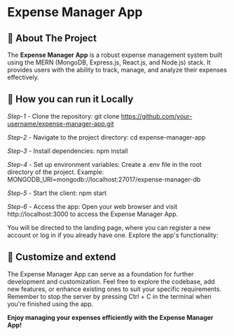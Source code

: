 <h1>Expense Manager App</h1>

📝 About The Project 
-----------------------------------------------------
The **Expense Manager App** is a robust expense management system built using the MERN (MongoDB, Express.js, React.js, and Node.js) stack. 
It provides users with the ability to track, manage, and analyze their expenses effectively.

📼 How you can run it Locally
-----------------------------------------------------
*Step-1* - Clone the repository: git clone https://github.com/your-username/expense-manager-app.git

*Step-2* - Navigate to the project directory: cd expense-manager-app

*Step-3* - Install dependencies: npm install

*Step-4* - Set up environment variables: Create a .env file in the root directory of the project. Example: MONGODB_URI=mongodb://localhost:27017/expense-manager-db 

*Step-5* - Start the client: npm start

*Step-6* - Access the app: Open your web browser and visit http://localhost:3000 to access the Expense Manager App.

You will be directed to the landing page, where you can register a new account or log in if you already have one. Explore the app's functionality:

📝 Customize and extend
-----------------------------------------------------

The Expense Manager App can serve as a foundation for further development and customization. Feel free to explore the codebase, add new features, or enhance existing ones to suit your specific requirements. Remember to stop the server by pressing Ctrl + C in the terminal when you're finished using the app.

**Enjoy managing your expenses efficiently with the Expense Manager App!**
